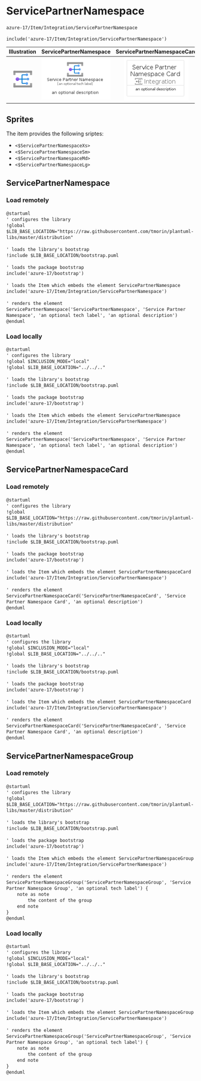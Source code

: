 # ServicePartnerNamespace


```text
azure-17/Item/Integration/ServicePartnerNamespace
```

```text
include('azure-17/Item/Integration/ServicePartnerNamespace')
```



| Illustration | ServicePartnerNamespace | ServicePartnerNamespaceCard | ServicePartnerNamespaceGroup |
| :---: | :---: | :---: | :---: |
| ![illustration for Illustration](../../../azure-17/Item/Integration/ServicePartnerNamespace.png) | ![illustration for ServicePartnerNamespace](../../../azure-17/Item/Integration/ServicePartnerNamespace.Local.png) | ![illustration for ServicePartnerNamespaceCard](../../../azure-17/Item/Integration/ServicePartnerNamespaceCard.Local.png) | ![illustration for ServicePartnerNamespaceGroup](../../../azure-17/Item/Integration/ServicePartnerNamespaceGroup.Local.png) |



## Sprites
The item provides the following sriptes:

- `<$ServicePartnerNamespaceXs>`
- `<$ServicePartnerNamespaceSm>`
- `<$ServicePartnerNamespaceMd>`
- `<$ServicePartnerNamespaceLg>`





## ServicePartnerNamespace

### Load remotely
```plantuml
@startuml
' configures the library
!global $LIB_BASE_LOCATION="https://raw.githubusercontent.com/tmorin/plantuml-libs/master/distribution"

' loads the library's bootstrap
!include $LIB_BASE_LOCATION/bootstrap.puml

' loads the package bootstrap
include('azure-17/bootstrap')

' loads the Item which embeds the element ServicePartnerNamespace
include('azure-17/Item/Integration/ServicePartnerNamespace')

' renders the element
ServicePartnerNamespace('ServicePartnerNamespace', 'Service Partner Namespace', 'an optional tech label', 'an optional description')
@enduml
```

### Load locally
```plantuml
@startuml
' configures the library
!global $INCLUSION_MODE="local"
!global $LIB_BASE_LOCATION="../../.."

' loads the library's bootstrap
!include $LIB_BASE_LOCATION/bootstrap.puml

' loads the package bootstrap
include('azure-17/bootstrap')

' loads the Item which embeds the element ServicePartnerNamespace
include('azure-17/Item/Integration/ServicePartnerNamespace')

' renders the element
ServicePartnerNamespace('ServicePartnerNamespace', 'Service Partner Namespace', 'an optional tech label', 'an optional description')
@enduml
```

## ServicePartnerNamespaceCard

### Load remotely
```plantuml
@startuml
' configures the library
!global $LIB_BASE_LOCATION="https://raw.githubusercontent.com/tmorin/plantuml-libs/master/distribution"

' loads the library's bootstrap
!include $LIB_BASE_LOCATION/bootstrap.puml

' loads the package bootstrap
include('azure-17/bootstrap')

' loads the Item which embeds the element ServicePartnerNamespaceCard
include('azure-17/Item/Integration/ServicePartnerNamespace')

' renders the element
ServicePartnerNamespaceCard('ServicePartnerNamespaceCard', 'Service Partner Namespace Card', 'an optional description')
@enduml
```

### Load locally
```plantuml
@startuml
' configures the library
!global $INCLUSION_MODE="local"
!global $LIB_BASE_LOCATION="../../.."

' loads the library's bootstrap
!include $LIB_BASE_LOCATION/bootstrap.puml

' loads the package bootstrap
include('azure-17/bootstrap')

' loads the Item which embeds the element ServicePartnerNamespaceCard
include('azure-17/Item/Integration/ServicePartnerNamespace')

' renders the element
ServicePartnerNamespaceCard('ServicePartnerNamespaceCard', 'Service Partner Namespace Card', 'an optional description')
@enduml
```

## ServicePartnerNamespaceGroup

### Load remotely
```plantuml
@startuml
' configures the library
!global $LIB_BASE_LOCATION="https://raw.githubusercontent.com/tmorin/plantuml-libs/master/distribution"

' loads the library's bootstrap
!include $LIB_BASE_LOCATION/bootstrap.puml

' loads the package bootstrap
include('azure-17/bootstrap')

' loads the Item which embeds the element ServicePartnerNamespaceGroup
include('azure-17/Item/Integration/ServicePartnerNamespace')

' renders the element
ServicePartnerNamespaceGroup('ServicePartnerNamespaceGroup', 'Service Partner Namespace Group', 'an optional tech label') {
    note as note
        the content of the group
    end note
}
@enduml
```

### Load locally
```plantuml
@startuml
' configures the library
!global $INCLUSION_MODE="local"
!global $LIB_BASE_LOCATION="../../.."

' loads the library's bootstrap
!include $LIB_BASE_LOCATION/bootstrap.puml

' loads the package bootstrap
include('azure-17/bootstrap')

' loads the Item which embeds the element ServicePartnerNamespaceGroup
include('azure-17/Item/Integration/ServicePartnerNamespace')

' renders the element
ServicePartnerNamespaceGroup('ServicePartnerNamespaceGroup', 'Service Partner Namespace Group', 'an optional tech label') {
    note as note
        the content of the group
    end note
}
@enduml
```

